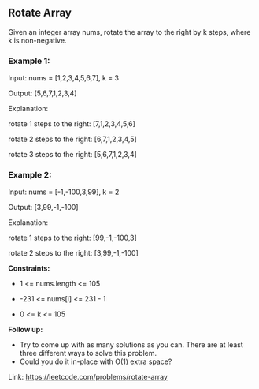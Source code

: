 ## Rotate Array

Given an integer array nums, rotate the array to the right by k steps, where k is non-negative.



### Example 1:

Input: nums = [1,2,3,4,5,6,7], k = 3

Output: [5,6,7,1,2,3,4]

Explanation:

rotate 1 steps to the right: [7,1,2,3,4,5,6]

rotate 2 steps to the right: [6,7,1,2,3,4,5]

rotate 3 steps to the right: [5,6,7,1,2,3,4]

### Example 2:

Input: nums = [-1,-100,3,99], k = 2

Output: [3,99,-1,-100]

Explanation:

rotate 1 steps to the right: [99,-1,-100,3]

rotate 2 steps to the right: [3,99,-1,-100]


**Constraints:**

* 1 <= nums.length <= 105

* -231 <= nums[i] <= 231 - 1

* 0 <= k <= 105


**Follow up:**

* Try to come up with as many solutions as you can. There are at least three different ways to solve this problem.
* Could you do it in-place with O(1) extra space?

Link: https://leetcode.com/problems/rotate-array

